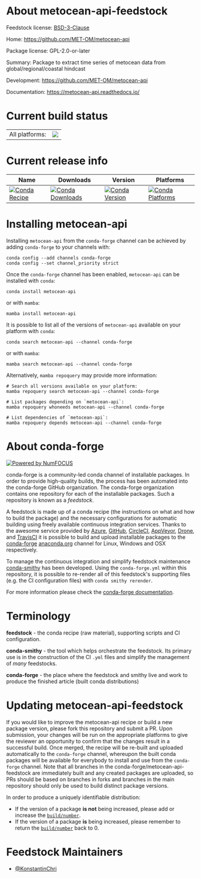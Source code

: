 About metocean-api-feedstock
============================

Feedstock license: [BSD-3-Clause](https://github.com/conda-forge/metocean-api-feedstock/blob/main/LICENSE.txt)

Home: https://github.com/MET-OM/metocean-api

Package license: GPL-2.0-or-later

Summary: Package to extract time series of metocean data from global/regional/coastal hindcast

Development: https://github.com/MET-OM/metocean-api

Documentation: https://metocean-api.readthedocs.io/

Current build status
====================


<table><tr><td>All platforms:</td>
    <td>
      <a href="https://dev.azure.com/conda-forge/feedstock-builds/_build/latest?definitionId=20381&branchName=main">
        <img src="https://dev.azure.com/conda-forge/feedstock-builds/_apis/build/status/metocean-api-feedstock?branchName=main">
      </a>
    </td>
  </tr>
</table>

Current release info
====================

| Name | Downloads | Version | Platforms |
| --- | --- | --- | --- |
| [![Conda Recipe](https://img.shields.io/badge/recipe-metocean--api-green.svg)](https://anaconda.org/conda-forge/metocean-api) | [![Conda Downloads](https://img.shields.io/conda/dn/conda-forge/metocean-api.svg)](https://anaconda.org/conda-forge/metocean-api) | [![Conda Version](https://img.shields.io/conda/vn/conda-forge/metocean-api.svg)](https://anaconda.org/conda-forge/metocean-api) | [![Conda Platforms](https://img.shields.io/conda/pn/conda-forge/metocean-api.svg)](https://anaconda.org/conda-forge/metocean-api) |

Installing metocean-api
=======================

Installing `metocean-api` from the `conda-forge` channel can be achieved by adding `conda-forge` to your channels with:

```
conda config --add channels conda-forge
conda config --set channel_priority strict
```

Once the `conda-forge` channel has been enabled, `metocean-api` can be installed with `conda`:

```
conda install metocean-api
```

or with `mamba`:

```
mamba install metocean-api
```

It is possible to list all of the versions of `metocean-api` available on your platform with `conda`:

```
conda search metocean-api --channel conda-forge
```

or with `mamba`:

```
mamba search metocean-api --channel conda-forge
```

Alternatively, `mamba repoquery` may provide more information:

```
# Search all versions available on your platform:
mamba repoquery search metocean-api --channel conda-forge

# List packages depending on `metocean-api`:
mamba repoquery whoneeds metocean-api --channel conda-forge

# List dependencies of `metocean-api`:
mamba repoquery depends metocean-api --channel conda-forge
```


About conda-forge
=================

[![Powered by
NumFOCUS](https://img.shields.io/badge/powered%20by-NumFOCUS-orange.svg?style=flat&colorA=E1523D&colorB=007D8A)](https://numfocus.org)

conda-forge is a community-led conda channel of installable packages.
In order to provide high-quality builds, the process has been automated into the
conda-forge GitHub organization. The conda-forge organization contains one repository
for each of the installable packages. Such a repository is known as a *feedstock*.

A feedstock is made up of a conda recipe (the instructions on what and how to build
the package) and the necessary configurations for automatic building using freely
available continuous integration services. Thanks to the awesome service provided by
[Azure](https://azure.microsoft.com/en-us/services/devops/), [GitHub](https://github.com/),
[CircleCI](https://circleci.com/), [AppVeyor](https://www.appveyor.com/),
[Drone](https://cloud.drone.io/welcome), and [TravisCI](https://travis-ci.com/)
it is possible to build and upload installable packages to the
[conda-forge](https://anaconda.org/conda-forge) [anaconda.org](https://anaconda.org/)
channel for Linux, Windows and OSX respectively.

To manage the continuous integration and simplify feedstock maintenance
[conda-smithy](https://github.com/conda-forge/conda-smithy) has been developed.
Using the ``conda-forge.yml`` within this repository, it is possible to re-render all of
this feedstock's supporting files (e.g. the CI configuration files) with ``conda smithy rerender``.

For more information please check the [conda-forge documentation](https://conda-forge.org/docs/).

Terminology
===========

**feedstock** - the conda recipe (raw material), supporting scripts and CI configuration.

**conda-smithy** - the tool which helps orchestrate the feedstock.
                   Its primary use is in the construction of the CI ``.yml`` files
                   and simplify the management of *many* feedstocks.

**conda-forge** - the place where the feedstock and smithy live and work to
                  produce the finished article (built conda distributions)


Updating metocean-api-feedstock
===============================

If you would like to improve the metocean-api recipe or build a new
package version, please fork this repository and submit a PR. Upon submission,
your changes will be run on the appropriate platforms to give the reviewer an
opportunity to confirm that the changes result in a successful build. Once
merged, the recipe will be re-built and uploaded automatically to the
`conda-forge` channel, whereupon the built conda packages will be available for
everybody to install and use from the `conda-forge` channel.
Note that all branches in the conda-forge/metocean-api-feedstock are
immediately built and any created packages are uploaded, so PRs should be based
on branches in forks and branches in the main repository should only be used to
build distinct package versions.

In order to produce a uniquely identifiable distribution:
 * If the version of a package **is not** being increased, please add or increase
   the [``build/number``](https://docs.conda.io/projects/conda-build/en/latest/resources/define-metadata.html#build-number-and-string).
 * If the version of a package **is** being increased, please remember to return
   the [``build/number``](https://docs.conda.io/projects/conda-build/en/latest/resources/define-metadata.html#build-number-and-string)
   back to 0.

Feedstock Maintainers
=====================

* [@KonstantinChri](https://github.com/KonstantinChri/)

